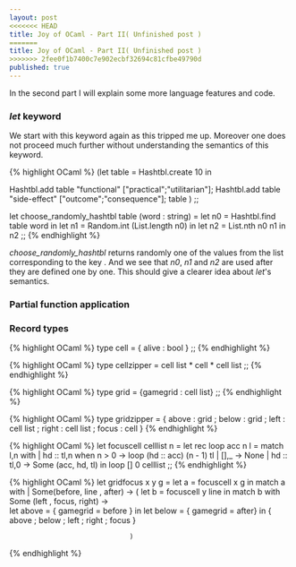```yaml
---
layout: post
<<<<<<< HEAD
title: Joy of OCaml - Part II( Unfinished post )
=======
title: Joy of OCaml - Part II( Unfinished post )
>>>>>>> 2fee0f1b7400c7e902ecbf32694c81cfbe49790d
published: true
---
```

In the second part I will explain some more language features and code.

### _let_ keyword
We start with this keyword again as this tripped me up. Moreover one does not
proceed much further without understanding the semantics of this keyword.

{% highlight OCaml %}
(let table = Hashtbl.create 10 in
  
  Hashtbl.add table "functional" ["practical";"utilitarian"];
  Hashtbl.add table "side-effect" ["outcome";"consequence"];
 table ) 
;;

let choose_randomly_hashtbl table (word : string) =
  let n0 = Hashtbl.find  table word in
  let n1 = Random.int (List.length n0) in
  let n2 = List.nth n0 n1 in
  n2
;;
{% endhighlight %}

*choose_randomly_hashtbl* returns randomly one of the values from the list corresponding to the key . And we see that _n0_, _n1_ and _n2_ are used after they are defined one by one. This should give a clearer idea about _let_'s semantics.

### Partial function application

### Record types


{% highlight OCaml %}
type cell = { alive : bool }
;;
{% endhighlight %}

{% highlight OCaml %}
type cellzipper =    cell list *  cell *  cell list
;;
{% endhighlight %}

{% highlight OCaml %}
type grid = {gamegrid : cell list}
;;
{% endhighlight %}

{% highlight OCaml %}
type gridzipper  =
             { above : grid
             ; below : grid
             ; left  : cell list
             ; right : cell list
             ; focus : cell }
{% endhighlight %}

{% highlight OCaml %}
let focuscell celllist n =
 let rec loop acc n l =
  match l,n with
    | hd :: tl,n when n > 0 -> loop (hd :: acc) (n - 1) tl
    | [],_  -> None
    | hd :: tl,0 -> Some (acc, hd, tl)
 in loop  [] 0 celllist
;;
{% endhighlight %}

{% highlight OCaml %}
let gridfocus x y g =
 let a = focuscell x g in
  match a with
    | Some(before, line , after) -> (
                                  let b = focuscell y line in
                                   match b with
                                   Some (left  , focus, right) ->  
                                                               let above =  { gamegrid = before } in
                                                               let below = { gamegrid = after} in
                                                                            {  above
                                                                            ;  below
                                                                            ;  left
                                                                            ;  right
                                                                            ;  focus }

                                  )
{% endhighlight %}
